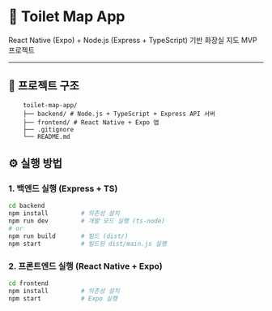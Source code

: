 # 🚽 Toilet Map App

React Native (Expo) + Node.js (Express + TypeScript) 기반 화장실 지도 MVP 프로젝트

---

## 📂 프로젝트 구조
```
    toilet-map-app/
    ├── backend/ # Node.js + TypeScript + Express API 서버
    ├── frontend/ # React Native + Expo 앱
    ├── .gitignore
    └── README.md
```



## ⚙️ 실행 방법

### 1. 백엔드 실행 (Express + TS)
```bash
cd backend
npm install         # 의존성 설치
npm run dev         # 개발 모드 실행 (ts-node)
# or
npm run build       # 빌드 (dist/)
npm start           # 빌드된 dist/main.js 실행
```

### 2. 프론트엔드 실행 (React Native + Expo)
```bash
cd frontend
npm install         # 의존성 설치
npm start           # Expo 실행
```